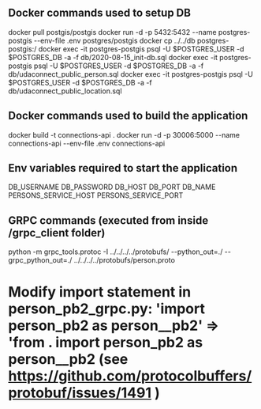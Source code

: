 ## Docker commands used to setup DB
docker pull postgis/postgis
docker run -d -p 5432:5432 --name postgres-postgis --env-file .env postgres/postgis
docker cp ../../db postgres-postgis:/
docker exec -it postgres-postgis psql -U $POSTGRES_USER -d $POSTGRES_DB -a -f db/2020-08-15_init-db.sql
docker exec -it postgres-postgis psql -U $POSTGRES_USER -d $POSTGRES_DB -a -f db/udaconnect_public_person.sql
docker exec -it postgres-postgis psql -U $POSTGRES_USER -d $POSTGRES_DB -a -f db/udaconnect_public_location.sql


## Docker commands used to build the application
docker build -t connections-api .
docker run -d -p 30006:5000 --name connections-api --env-file .env connections-api

## Env variables required to start the application
DB_USERNAME
DB_PASSWORD
DB_HOST
DB_PORT
DB_NAME
PERSONS_SERVICE_HOST
PERSONS_SERVICE_PORT


## GRPC commands (executed from inside /grpc_client folder)
python -m grpc_tools.protoc -I ../../../../protobufs/  --python_out=./ --grpc_python_out=./ ../../../../protobufs/person.proto
# Modify import statement in person_pb2_grpc.py: 'import person_pb2 as person__pb2' => 'from . import person_pb2 as person__pb2 (see https://github.com/protocolbuffers/protobuf/issues/1491 )